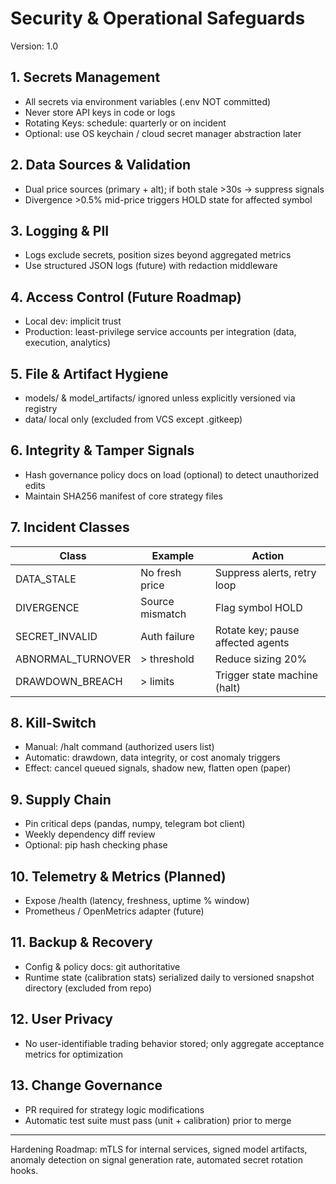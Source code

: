 # Security & Operational Safeguards
Version: 1.0

## 1. Secrets Management
- All secrets via environment variables (.env NOT committed)
- Never store API keys in code or logs
- Rotating Keys: schedule: quarterly or on incident
- Optional: use OS keychain / cloud secret manager abstraction later

## 2. Data Sources & Validation
- Dual price sources (primary + alt); if both stale >30s → suppress signals
- Divergence >0.5% mid-price triggers HOLD state for affected symbol

## 3. Logging & PII
- Logs exclude secrets, position sizes beyond aggregated metrics
- Use structured JSON logs (future) with redaction middleware

## 4. Access Control (Future Roadmap)
- Local dev: implicit trust
- Production: least-privilege service accounts per integration (data, execution, analytics)

## 5. File & Artifact Hygiene
- models/ & model_artifacts/ ignored unless explicitly versioned via registry
- data/ local only (excluded from VCS except .gitkeep)

## 6. Integrity & Tamper Signals
- Hash governance policy docs on load (optional) to detect unauthorized edits
- Maintain SHA256 manifest of core strategy files

## 7. Incident Classes
| Class | Example | Action |
|-------|---------|--------|
| DATA_STALE | No fresh price | Suppress alerts, retry loop |
| DIVERGENCE | Source mismatch | Flag symbol HOLD |
| SECRET_INVALID | Auth failure | Rotate key; pause affected agents |
| ABNORMAL_TURNOVER | > threshold | Reduce sizing 20% |
| DRAWDOWN_BREACH | > limits | Trigger state machine (halt) |

## 8. Kill-Switch
- Manual: /halt command (authorized users list)
- Automatic: drawdown, data integrity, or cost anomaly triggers
- Effect: cancel queued signals, shadow new, flatten open (paper)

## 9. Supply Chain
- Pin critical deps (pandas, numpy, telegram bot client)
- Weekly dependency diff review
- Optional: pip hash checking phase

## 10. Telemetry & Metrics (Planned)
- Expose /health (latency, freshness, uptime % window)
- Prometheus / OpenMetrics adapter (future)

## 11. Backup & Recovery
- Config & policy docs: git authoritative
- Runtime state (calibration stats) serialized daily to versioned snapshot directory (excluded from repo)

## 12. User Privacy
- No user-identifiable trading behavior stored; only aggregate acceptance metrics for optimization

## 13. Change Governance
- PR required for strategy logic modifications
- Automatic test suite must pass (unit + calibration) prior to merge

---
Hardening Roadmap: mTLS for internal services, signed model artifacts, anomaly detection on signal generation rate, automated secret rotation hooks.

